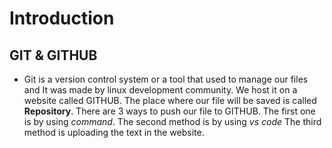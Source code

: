 # Introduction 
 ## GIT & GITHUB


- Git is a version control system or a tool that used to manage our files and It was made by linux development community. We host it on a website called GITHUB. The place where our file will be saved is called **Repository**. There are 3 ways to push our file to GITHUB. The first one is by using *command*. The second method is by using *vs code* The third method is uploading the text in the website.
